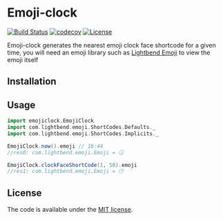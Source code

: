 Emoji-clock
===========

[![Build Status](https://travis-ci.org/Philippus/emoji-clock.svg?branch=master)](https://travis-ci.org/Philippus/emoji-clock)
[![codecov](https://codecov.io/gh/Philippus/emoji-clock/branch/master/graph/badge.svg)](https://codecov.io/gh/Philippus/emoji-clock)
[![License](https://img.shields.io/badge/license-MIT-blue.svg?style=flat "MIT")](LICENSE.md)

Emoji-clock generates the nearest emoji clock face shortcode for a given time, you will need an emoji library
such as [Lightbend Emoji](https://github.com/typesafehub/lightbend-emoji) to view the emoji itself

## Installation

## Usage

```scala
import emojiclock.EmojiClock
import com.lightbend.emoji.ShortCodes.Defaults._
import com.lightbend.emoji.ShortCodes.Implicits._

EmojiClock.now().emoji // 16:44
//res0: com.lightbend.emoji.Emoji = 🕟

EmojiClock.clockFaceShortCode(1, 50).emoji
//res1: com.lightbend.emoji.Emoji = 🕑
```

## License
The code is available under the [MIT license](LICENSE.md).

